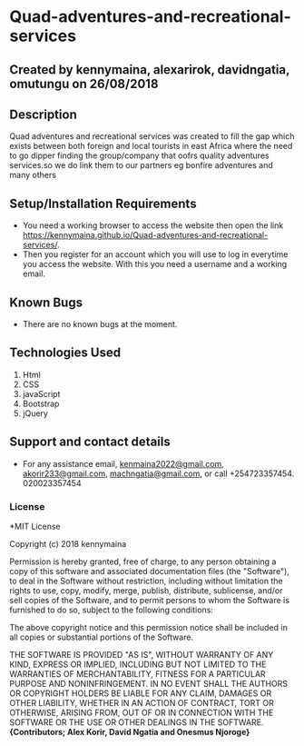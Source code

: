 # Quad-adventures-and-recreational-services  
## Created by **kennymaina, alexarirok, davidngatia, omutungu on 26/08/2018**
## Description
Quad adventures and recreational services was created to fill the gap which exists between both foreign and local tourists
in east Africa where the need to go dipper finding the group/company that oofrs quality adventures services.so we do link them to our partners eg bonfire adventures and many others 
## Setup/Installation Requirements
* You need a working browser to access the website then open the link  https://kennymaina.github.io/Quad-adventures-and-recreational-services/.
* Then you register for an account which you will use to log in everytime you access the website. With this you need a username and a working email.
## Known Bugs
* There are no known bugs at the moment. 
## Technologies Used
 1. Html
 2. CSS
 3. javaScript
 4. Bootstrap
 5. jQuery
## Support and contact details
* For any assistance email, kenmaina2022@gmail.com, akorir233@gmail.com, machngatia@gmail.com, or call +254723357454. 020023357454
### License
*MIT License

Copyright (c) 2018 kennymaina

Permission is hereby granted, free of charge, to any person obtaining a copy
of this software and associated documentation files (the "Software"), to deal
in the Software without restriction, including without limitation the rights
to use, copy, modify, merge, publish, distribute, sublicense, and/or sell
copies of the Software, and to permit persons to whom the Software is
furnished to do so, subject to the following conditions:

The above copyright notice and this permission notice shall be included in all
copies or substantial portions of the Software.

THE SOFTWARE IS PROVIDED "AS IS", WITHOUT WARRANTY OF ANY KIND, EXPRESS OR
IMPLIED, INCLUDING BUT NOT LIMITED TO THE WARRANTIES OF MERCHANTABILITY,
FITNESS FOR A PARTICULAR PURPOSE AND NONINFRINGEMENT. IN NO EVENT SHALL THE
AUTHORS OR COPYRIGHT HOLDERS BE LIABLE FOR ANY CLAIM, DAMAGES OR OTHER
LIABILITY, WHETHER IN AN ACTION OF CONTRACT, TORT OR OTHERWISE, ARISING FROM,
OUT OF OR IN CONNECTION WITH THE SOFTWARE OR THE USE OR OTHER DEALINGS IN THE
SOFTWARE. **{Contributors; Alex Korir, David Ngatia and Onesmus Njoroge}**
  
